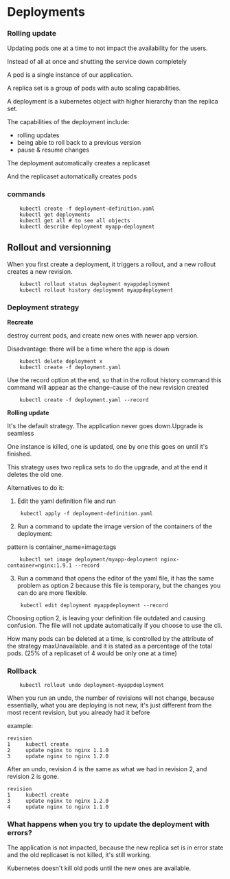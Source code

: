 # Deployments

### Rolling update

Updating pods one at a time to not impact the availability for the users.

Instead of all at once and shutting the service down completely

A pod is a single instance of our application. 

A replica set is a group of pods with auto scaling capabilities.

A deployment is a kubernetes object with higher hierarchy than the replica set. 

The capabilities of the deployment include:

- rolling updates 
- being able to roll back to a previous version
- pause & resume changes

The deployment automatically creates a replicaset

And the replicaset automatically creates pods

### commands

        kubectl create -f deployment-definition.yaml
        kubectl get deployments
        kubectl get all # to see all objects
        kubectl describe deployment myapp-deployment

## Rollout and versionning

When you first create a deployment, it triggers a rollout, and a new rollout creates a new revision.

        kubectl rollout status deployment myappdeployment
        kubectl rollout history deployment myappdeployment

### Deployment strategy

**Recreate**

destroy current pods, and create new ones with newer app version.

Disadvantage: there will be a time where the app is down

        kubectl delete deployment x
        kubectl create -f deployment.yaml 

Use the record option at the end, so that in the rollout history command this command will appear as the change-cause of the new revision created

        kubectl create -f deployment.yaml --record

**Rolling update**

It's the default strategy. The application never goes down.Upgrade is seamless

One instance is killed, one is updated, one by one this goes on until it's finished. 

This strategy uses two replica sets to do the upgrade, and at the end it deletes the old one.

Alternatives to do it:

1. Edit the yaml definition file and run 

        kubectl apply -f deployment-definition.yaml

2. Run a command to update the image version of the containers of the deployment: 

pattern is container_name=image:tags

        kubectl set image deployment/myapp-deployment nginx-container=nginx:1.9.1 --record

3. Run a command that opens the editor of the yaml file, it has the same problem as option 2 because this file is temporary, but the changes you can do are more flexible.

        kubectl edit deployment myappdeployment --record

Choosing option 2, is leaving your definition file outdated and causing confusion. The file will not update automatically if you choose to use the cli.

How many pods can be deleted at a time, is controlled by the attribute of the strategy maxUnavailable. and it is stated as a percentage of the total pods. (25% of a replicaset of 4 would be only one at a time)


### Rollback

        kubectl rollout undo deployment-myappdeployment

When you run an undo, the number of revisions will not change, because essentially, what you are deploying is not new, it's just different from the most recent revision, but you already had it before

example:

    revision
    1     kubectl create
    2     update nginx to nginx 1.1.0
    3     update nginx to nginx 1.2.0

After an undo, revision 4 is the same as what we had in revision 2, and revision 2 is gone.

    revision
    1     kubectl create
    3     update nginx to nginx 1.2.0
    4     update nginx to nginx 1.1.0


### What happens when you try to update the deployment with errors?


The application is not impacted, because the new replica set is in error state and the old replicaset is not killed, it's still working.

Kubernetes doesn't kill old pods until the new ones are available.

